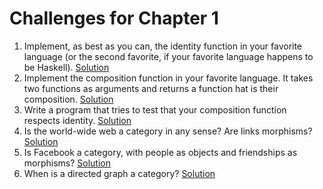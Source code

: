 # Challenges for Chapter 1

1. Implement, as best as you can, the identity function in your favorite language (or the second favorite, if your favorite language happens to be Haskell). [Solution](./01/README.md)
2. Implement the composition function in your favorite language. It takes two functions as arguments and returns a function  hat is their composition. [Solution](./02/README.md)
3. Write a program that tries to test that your composition function respects identity. [Solution](./03/README.md)
4. Is the world-wide web a category in any sense? Are links morphisms? [Solution](./04.md)
5. Is Facebook a category, with people as objects and friendships as morphisms? [Solution](./05.md)
6. When is a directed graph a category? [Solution](./06.md)